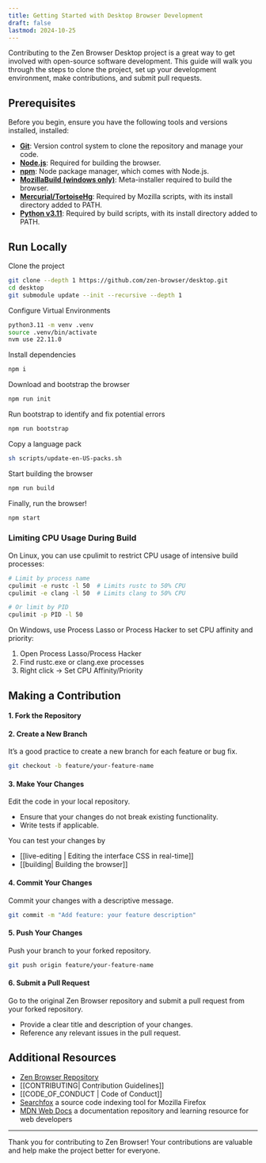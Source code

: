 ```yaml
---
title: Getting Started with Desktop Browser Development
draft: false
lastmod: 2024-10-25
---
```


Contributing to the Zen Browser Desktop project is a great way to get involved with open-source software development. This guide will walk you through the steps to clone the project, set up your development environment, make contributions, and submit pull requests.

## Prerequisites

Before you begin, ensure you have the following tools and versions installed, installed:

- [**Git**](https://git-scm.com/): Version control system to clone the repository and manage your code.
- [**Node.js**](https://nodejs.org/): Required for building the browser.
- [**npm**](https://www.npmjs.com/): Node package manager, which comes with Node.js.
- [**MozillaBuild (windows only)**](https://wiki.mozilla.org/MozillaBuild): Meta-installer required to build the browser.
- [**Mercurial/TortoiseHg**](https://www.mercurial-scm.org/downloads): Required by Mozilla scripts, with its install directory added to PATH. 
- [**Python v3.11**](https://www.python.org/): Required by build scripts, with its install directory added to PATH.

## Run Locally

Clone the project

```bash
git clone --depth 1 https://github.com/zen-browser/desktop.git
cd desktop
git submodule update --init --recursive --depth 1
```

Configure Virtual Environments
```bash
python3.11 -m venv .venv
source .venv/bin/activate
nvm use 22.11.0
```

Install dependencies

```bash
npm i
```

Download and bootstrap the browser

```bash
npm run init
```

Run bootstrap to identify and fix potential errors

```bash
npm run bootstrap
```

Copy a language pack
```bash
sh scripts/update-en-US-packs.sh
```

Start building the browser

```bash
npm run build
```

Finally, run the browser!

```bash
npm start
```

### Limiting CPU Usage During Build

On Linux, you can use cpulimit to restrict CPU usage of intensive build processes:

```bash
# Limit by process name
cpulimit -e rustc -l 50  # Limits rustc to 50% CPU
cpulimit -e clang -l 50  # Limits clang to 50% CPU

# Or limit by PID
cpulimit -p PID -l 50
```

On Windows, use Process Lasso or Process Hacker to set CPU affinity and priority:
1. Open Process Lasso/Process Hacker
2. Find rustc.exe or clang.exe processes
3. Right click -> Set CPU Affinity/Priority


## Making a Contribution

#### 1. Fork the Repository

#### 2. Create a New Branch
It’s a good practice to create a new branch for each feature or bug fix.

```bash
git checkout -b feature/your-feature-name
```

#### 3. Make Your Changes
Edit the code in your local repository.
- Ensure that your changes do not break existing functionality.
- Write tests if applicable.

You can test your changes by
- [[live-editing | Editing the interface CSS in real-time]]
- [[building| Building the browser]]

#### 4. Commit Your Changes
Commit your changes with a descriptive message.

```bash
git commit -m "Add feature: your feature description"
```

#### 5. Push Your Changes
Push your branch to your forked repository.

```bash
git push origin feature/your-feature-name
```

#### 6. Submit a Pull Request
Go to the original Zen Browser repository and submit a pull request from your forked repository.

- Provide a clear title and description of your changes.
- Reference any relevant issues in the pull request.

## Additional Resources

- [Zen Browser Repository](https://github.com/zen-browser/desktop)
- [[CONTRIBUTING|  Contribution Guidelines]]
- [[CODE_OF_CONDUCT | Code of Conduct]]
- [Searchfox](https://searchfox.org/)  a source code indexing tool for Mozilla Firefox
- [MDN Web Docs](https://developer.mozilla.org/)  a documentation repository and learning resource for web developers

---

Thank you for contributing to Zen Browser! Your contributions are valuable and help make the project better for everyone.
